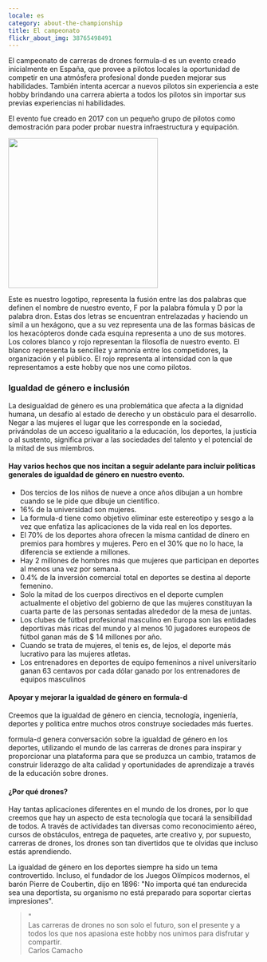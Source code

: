 ```yaml
---
locale: es
category: about-the-championship
title: El campeonato
flickr_about_img: 38765498491
---
```


El campeonato de carreras de drones formula-d es un
evento creado inicialmente en España, que provee
a pilotos locales la oportunidad de competir en una
atmósfera profesional donde pueden mejorar sus
habilidades. También intenta acercar a nuevos
pilotos sin experiencia a este hobby brindando
una carrera abierta a todos los pilotos sin importar
sus previas experiencias ni habilidades.

El evento fue creado en 2017 con un pequeño
grupo de pilotos como demostración para poder probar
nuestra infraestructura y equipación.

<div class="nk-post-text mt-0">
    <img style="height: 300px;" class="float-left mt-0" src="/assets/images/logo-round" alt="">
        <p class="text-white">
Este es nuestro logotipo, representa la fusión entre las dos palabras
que definen el nombre de nuestro evento, F por la palabra fómula y D por la
palabra dron.
Estas dos letras se encuentran entrelazadas y haciendo un
símil a un hexágono, que a su vez representa una de las formas básicas de
los hexacópteros donde cada esquina representa a uno de sus motores.
Los colores blanco y rojo representan la filosofía de nuestro evento.
El blanco representa la sencillez y armonía entre los competidores, la
organización y el público.
El rojo representa al intensidad con la que representamos a este hobby que nos
une como pilotos.
</p>
</div>

<div class="nk-gap-1"></div>

### Igualdad de género e inclusión

La desigualdad de género es una problemática que afecta a la dignidad humana, un desafío al estado de derecho y un obstáculo para el desarrollo.
Negar a las mujeres el lugar que les corresponde en la sociedad, privándolas de un acceso igualitario a la educación, los deportes, la justicia o al sustento, significa privar a las sociedades del talento y el potencial de la mitad de sus miembros.

#### Hay varios hechos que nos incitan a seguir adelante para incluir políticas generales de igualdad de género en nuestro evento.

* Dos tercios de los niños de nueve a once años dibujan a un hombre cuando se le pide que dibuje un científico.
* 16% de la universidad son mujeres.
* La formula-d tiene como objetivo eliminar este estereotipo y sesgo a la vez que enfatiza las aplicaciones de la vida real en los deportes.
* El 70% de los deportes ahora ofrecen la misma cantidad de dinero en premios para hombres y mujeres. Pero en el 30% que no lo hace, la diferencia se extiende a millones.
* Hay 2 millones de hombres más que mujeres que participan en deportes al menos una vez por semana.
* 0.4% de la inversión comercial total en deportes se destina al deporte femenino.
* Solo la mitad de los cuerpos directivos en el deporte cumplen actualmente el objetivo del gobierno de que las mujeres constituyan la cuarta parte de las personas sentadas alrededor de la mesa de juntas.
* Los clubes de fútbol profesional masculino en Europa son las entidades deportivas más ricas del mundo y al menos 10 jugadores europeos de fútbol ganan más de $ 14 millones por año.
* Cuando se trata de mujeres, el tenis es, de lejos, el deporte más lucrativo para las mujeres atletas.
* Los entrenadores en deportes de equipo femeninos a nivel universitario ganan 63 centavos por cada dólar ganado por los entrenadores de equipos masculinos

#### Apoyar y mejorar la igualdad de género en formula-d

Creemos que la igualdad de género en ciencia, tecnología, ingeniería, deportes y política entre muchos otros construye sociedades más fuertes.

formula-d genera conversación sobre la igualdad de género en los deportes, utilizando el mundo de las carreras de drones para inspirar y proporcionar una plataforma para que se produzca un cambio, tratamos de construir liderazgo de alta calidad y oportunidades de aprendizaje a través de la educación sobre drones.

#### ¿Por qué drones?

Hay tantas aplicaciones diferentes en el mundo de los drones, por lo que creemos que hay un aspecto de esta tecnología que tocará la sensibilidad de todos.
A través de actividades tan diversas como reconocimiento aéreo, cursos de obstáculos, entrega de paquetes, arte creativo y, por supuesto, carreras de drones, los drones son tan divertidos que te olvidas que incluso estás aprendiendo.


La igualdad de género en los deportes siempre ha sido un tema controvertido.
Incluso, el fundador de los Juegos Olímpicos modernos, el barón Pierre de Coubertin, dijo en 1896: "No importa qué tan endurecida sea una deportista, su organismo no está preparado para soportar ciertas impresiones".

<div class="nk-gap-1"></div>

<blockquote class="nk-blockquote">
                        <div class="nk-blockquote-icon">
                            <span>"</span>
                        </div>
                        <div class="nk-blockquote-content">
                            Las carreras de drones no son solo el futuro, son el presente y a todos los que nos apasiona este hobby nos unimos para disfrutar y compartir.
                        </div>
                        <div class="nk-blockquote-author">
                            <span>Carlos Camacho</span>
                        </div>
</blockquote>
